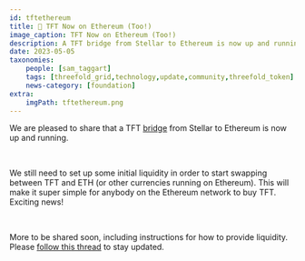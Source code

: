 ```yaml
---
id: tftethereum
title: 🔑 TFT Now on Ethereum (Too!)
image_caption: TFT Now on Ethereum (Too!)
description: A TFT bridge from Stellar to Ethereum is now up and running!
date: 2023-05-05
taxonomies:
    people: [sam_taggart]
    tags: [threefold_grid,technology,update,community,threefold_token]
    news-category: [foundation]
extra:
    imgPath: tftethereum.png
---
```


We are pleased to share that a TFT [bridge](https://bridge.eth.threefold.io/) from Stellar to Ethereum is now up and running.

<br/>

We still need to set up some initial liquidity in order to start swapping between TFT and ETH (or other currencies running on Ethereum). This will make it super simple for anybody on the Ethereum network to buy TFT. Exciting news!

<br/>

More to be shared soon, including instructions for how to provide liquidity. Please [follow this thread](https://forum.threefold.io/t/tft-on-ethereum/3928) to stay updated.